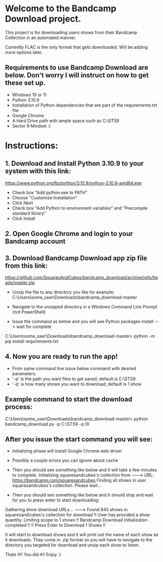 # Welcome to the Bandcamp Download project.

This project is for downloading users shows from their Bandcamp Collection in an automated manner.

Currently FLAC is the only format that gets downloaded. Will be adding more options later.

## Requirements to use Bandcamp Download are below. Don't worry I will instruct on how to get these set up.

- Windows 10 or 11
- Python 3.10.9
- Installation of Python dependencies that are part of the requirements.txt file
- Google Chrome
- A Hard Drive path with ample space such as C:\STS9
- Sector 9 Mindset :)

# Instructions:

## 1. Download and Install Python 3.10.9 to your system with this link: 
https://www.python.org/ftp/python/3.10.9/python-3.10.9-amd64.exe

- Check box "Add python.exe to PATH"
- Choose "Customize Installation"
- Click Next
- Check box "Add Python to environment variables" and "Precompile standard library"
- Click Install

## 2. Open Google Chrome and login to your Bandcamp account

## 3. Download Bandcamp Download app zip file from this link:
https://github.com/SquaresAndCubes/bandcamp_download/archive/refs/heads/master.zip

- Unzip the file to any directory you like for example: C:\Users\some_user\Downloads\bandcamp_download-master

- Navigate to the unzipped directory in a Windows Command Line Prompt (not PowerShell)

- Issue the command as below and you will see Python packages install --> wait for complete

C:\Users\some_user\Downloads\bandcamp_download-master> python -m pip install requirements.txt

## 4. Now you are ready to run the app!

- From same command line issue below command with desired parameters. 
- '-p' is the path you want files to get saved; default is C:\STS9
- '-q' is how many shows you want to download; default is 1 show

## Example command to start the download process:
C:\Users\some_user\Downloads\bandcamp_download-master> python bandcamp_download.py -p C:\STS9 -q 10

## After you issue the start command you will see:
- Initializing phase will install Google Chrome web driver

- Possibly a couple errors you can ignore about cache

- Then you should see something like below and it will take a few minutes to complete.
Initializing squaresandcubes's collection from ---> URL: https://bandcamp.com/squaresandcubes
Finding all shows in user squaresandcubes's collection. Please wait...

- Then you should see something like below and it should stop and wait for you to press enter to start downloading:

Gathering show download URLs...
---> Found 845 shows in squaresandcubes's collection for download
!! User has provided a show quantity. Limiting scope to 1 shows !!
Bandcamp Download initialization completed !!
!! Press Enter to Download 1 Shows !!

It will start to download shows and it will print out the name of each show as it downloads.
They come in .zip format so you will have to navigate to the directory you targeted for download and unzip each show to listen.

Thats it!! You did it!! Enjoy :)

